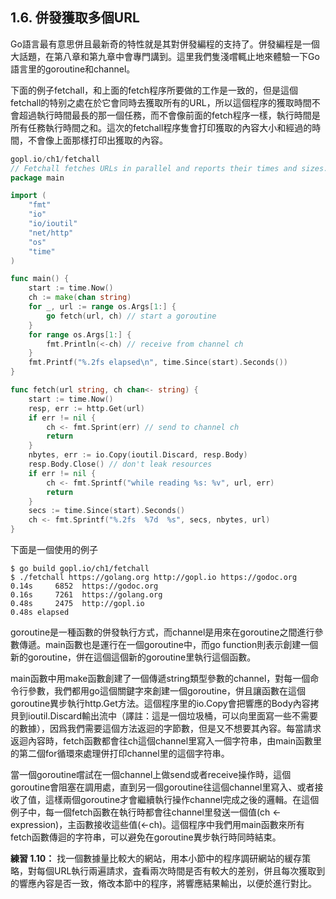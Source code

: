 ## 1.6. 併發獲取多個URL

Go語言最有意思併且最新奇的特性就是其對併發編程的支持了。併發編程是一個大話題，在第八章和第九章中會專門講到。這里我們隻淺嚐輒止地來體驗一下Go語言里的goroutine和channel。

下面的例子fetchall，和上面的fetch程序所要做的工作是一致的，但是這個fetchall的特别之處在於它會同時去獲取所有的URL，所以這個程序的獲取時間不會超過執行時間最長的那一個任務，而不會像前面的fetch程序一樣，執行時間是所有任務執行時間之和。這次的fetchall程序隻會打印獲取的內容大小和經過的時間，不會像上面那樣打印出獲取的內容。

```go
gopl.io/ch1/fetchall
// Fetchall fetches URLs in parallel and reports their times and sizes.
package main

import (
	"fmt"
	"io"
	"io/ioutil"
	"net/http"
	"os"
	"time"
)

func main() {
	start := time.Now()
	ch := make(chan string)
	for _, url := range os.Args[1:] {
		go fetch(url, ch) // start a goroutine
	}
	for range os.Args[1:] {
		fmt.Println(<-ch) // receive from channel ch
	}
	fmt.Printf("%.2fs elapsed\n", time.Since(start).Seconds())
}

func fetch(url string, ch chan<- string) {
	start := time.Now()
	resp, err := http.Get(url)
	if err != nil {
		ch <- fmt.Sprint(err) // send to channel ch
		return
	}
	nbytes, err := io.Copy(ioutil.Discard, resp.Body)
	resp.Body.Close() // don't leak resources
	if err != nil {
		ch <- fmt.Sprintf("while reading %s: %v", url, err)
		return
	}
	secs := time.Since(start).Seconds()
	ch <- fmt.Sprintf("%.2fs  %7d  %s", secs, nbytes, url)
}
```

下面是一個使用的例子

```
$ go build gopl.io/ch1/fetchall
$ ./fetchall https://golang.org http://gopl.io https://godoc.org
0.14s     6852  https://godoc.org
0.16s     7261  https://golang.org
0.48s     2475  http://gopl.io
0.48s elapsed
```

goroutine是一種函數的併發執行方式，而channel是用來在goroutine之間進行參數傳遞。main函數也是運行在一個goroutine中，而go function則表示創建一個新的goroutine，併在這個這個新的goroutine里執行這個函數。

main函數中用make函數創建了一個傳遞string類型參數的channel，對每一個命令行參數，我們都用go這個關鍵字來創建一個goroutine，併且讓函數在這個goroutine異步執行http.Get方法。這個程序里的io.Copy會把響應的Body內容拷貝到ioutil.Discard輸出流中（譯註：這是一個垃圾桶，可以向里面寫一些不需要的數據），因爲我們需要這個方法返迴的字節數，但是又不想要其內容。每當請求返迴內容時，fetch函數都會往ch這個channel里寫入一個字符串，由main函數里的第二個for循環來處理併打印channel里的這個字符串。

當一個goroutine嚐試在一個channel上做send或者receive操作時，這個goroutine會阻塞在調用處，直到另一個goroutine往這個channel里寫入、或者接收了值，這樣兩個goroutine才會繼續執行操作channel完成之後的邏輯。在這個例子中，每一個fetch函數在執行時都會往channel里發送一個值(ch <- expression)，主函數接收這些值(<-ch)。這個程序中我們用main函數來所有fetch函數傳迴的字符串，可以避免在goroutine異步執行時同時結束。

**練習 1.10：** 找一個數據量比較大的網站，用本小節中的程序調研網站的緩存策略，對每個URL執行兩遍請求，査看兩次時間是否有較大的差别，併且每次獲取到的響應內容是否一致，脩改本節中的程序，將響應結果輸出，以便於進行對比。
